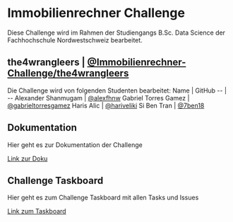 # Immobilienrechner Challenge

Diese Challenge wird im Rahmen der Studiengangs B.Sc. Data Science der Fachhochschule Nordwestschweiz bearbeitet.

## the4wrangleers | [@Immobilienrechner-Challenge/the4wrangleers](https://github.com/orgs/Immobilienrechner-Challenge/teams/the4wrangleers)
Die Challenge wird von folgenden Studenten bearbeitet:
Name | GitHub
-- | --
Alexander Shanmugam  | [@alexfhnw](https://github.com/alexfhnw)
Gabriel Torres Gamez | [@gabrieltorresgamez](https://github.com/gabrieltorresgamez)
Haris Alic | [@hariveliki](https://github.com/hariveliki)
Si Ben Tran | [@7ben18](https://github.com/7ben18)

## Dokumentation
Hier geht es zur Dokumentation der Challenge

[Link zur Doku](https://github.com/Immobilienrechner-Challenge/docs)

## Challenge Taskboard
Hier geht es zum Challenge Taskboard mit allen Tasks und Issues

[Link zum Taskboard](https://github.com/orgs/Immobilienrechner-Challenge/projects/1)
